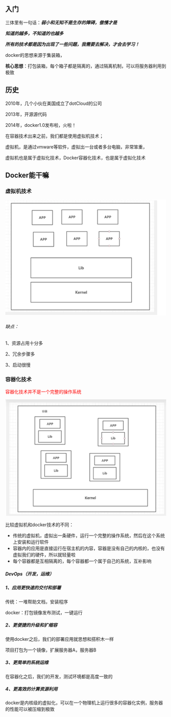 

## 入门

三体里有一句话：***弱小和无知不是生存的障碍，傲慢才是***

***知道的越多，不知道的也越多***

***所有的技术都是因为出现了一些问题，我需要去解决，才会去学习！***

 docker的思想来源于集装箱，

**核心思想**：打包装箱，每个箱子都是隔离的，通过隔离机制，可以将服务器利用到极致 



## 历史

2010年，几个小伙在美国成立了dotCloud的公司

2013年，开源源代码

2014年，docker1.0发布啦，火啦！

在容器技术出来之前，我们都是使用虚拟机技术；

虚拟机，是通过vmware等软件，虚拟出一台或者多台电脑，非常笨重，

虚拟机也是属于虚拟化技术，Docker容器化技术，也是属于虚拟化技术 



## Docker能干嘛

### 虚拟机技术

![vm](./images/vm.png)

###### 缺点：

1、资源占用十分多

2、冗余步骤多

3、启动很慢

### 容器化技术

<Font color="red">容器化技术并不是一个完整的操作系统</font>

![docker](./images/docker.png)

比较虚拟机和docker技术的不同：

- 传统的虚拟机，虚拟出一条硬件，运行一个完整的操作系统，然后在这个系统上安装和运行软件
- 容器内的应用是直接运行在宿主机的内容，容器是没有自己的内核的，也没有虚拟我们的硬件，所以就轻量啦
- 每个容器都是互相隔离的，每个容器都一个属于自己的系统，互补影响

##### DevOps（开发，运维）

##### 1、应用更快速的交付和部署

传统：一堆帮助文档，安装程序

docker：打包镜像发布测试，一键运行

##### 2、更便捷的升级和扩缩容

使用docker之后，我们的部署应用就思想和搭积木一样

项目打包为一个镜像，扩展服务器A，服务器B

##### 3、更简单的系统运维

在容器化之后，我们的开发，测试环境都是高度一致的

##### 4、更高效的计算资源利用

docker是内核级的虚拟化，可以在一个物理机上运行很多的容器化实例，服务器的性能可以被压缩到极致

































 







